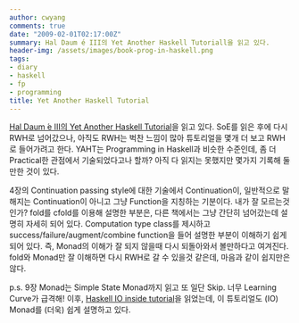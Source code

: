 ```yaml
---
author: cwyang
comments: true
date: "2009-02-01T02:17:00Z"
summary: Hal Daum ́e III의 Yet Another Haskell Tutoriall을 읽고 있다.
header-img: /assets/images/book-prog-in-haskell.png
tags:
- diary
- haskell
- fp
- programming
title: Yet Another Haskell Tutorial
---
```

[Hal Daum ́e III의 Yet Another Haskell Tutorial](http://en.wikibooks.org/wiki/Haskell/YAHT)을 읽고 있다. SoE를 읽은 후에 다시 RWH로 넘어갔으나, 아직도 RWH는 벅찬 느낌이 많아 튜토리얼을 몇개 더 보고 RWH로 들어가려고 한다. YAHT는 Programming in Haskell과 비슷한 수준인데, 좀 더 Practical한 관점에서 기술되었다고나 할까? 아직 다 읽지는 못했지만 몇가지 기록해 둘 만한 것이 있다.

4장의 Continuation passing style에 대한 기술에서 Continuation이, 일반적으로 말해지는 Continuation이 아니고 그냥 Function을 지칭하는 기분이다. 내가 잘 모르는것인가? fold를 cfold를 이용해 설명한 부분은, 다른 책에서는 그냥 간단히 넘어갔는데 설명히 자세히 되어 있다.
Computation type class를 제시하고 success/failure/augment/combine function을 들어 설명한 부분이 이해하기 쉽게 되어 있다. 즉, Monad의 이해가 잘 되지 않을때 다시 되돌아와서 볼만하다고 여겨진다.
fold와 Monad만 잘 이해하면 다시 RWH로 갈 수 있을것 같은데, 마음과 같이 쉽지만은 않다. 


p.s. 9장  Monad는  Simple State Monad까지 읽고 또 일단 Skip.  너무 Learning Curve가 급격해! 이후,  [Haskell IO inside tutorial](http://haskell.org/haskellwiki/IO_inside)을 읽었는데, 이 튜토리얼도 (IO) Monad를 (더욱) 쉽게 설명하고 있다.
